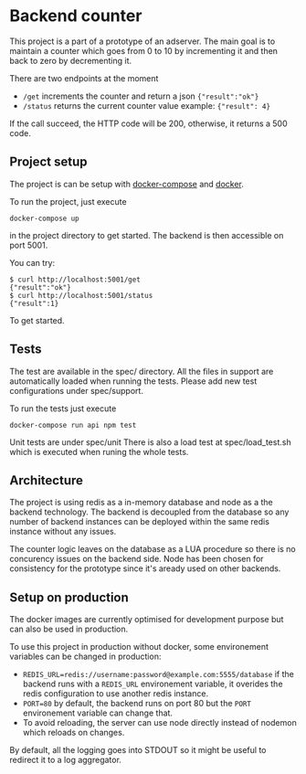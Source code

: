 # Backend counter

This project is a part of a prototype of an adserver.
The main goal is to maintain a counter which goes from 0 to 10 by incrementing it and then back to zero by decrementing it.

There are two endpoints at the moment


- ```/get``` increments the counter and return a json ```{"result":"ok"}```
- ```/status``` returns the current counter value example: ```{"result": 4}```

If the call succeed, the HTTP code will be 200, otherwise, it returns a 500 code.

## Project setup

The project is can be setup with [docker-compose](https://docs.docker.com/compose/) and [docker](https://docs.docker.com).

To run the project, just execute

```shell
docker-compose up
```
in the project directory to get started. The backend is then accessible on port 5001.

You can try:

```
$ curl http://localhost:5001/get
{"result":"ok"}
$ curl http://localhost:5001/status
{"result":1}
```
To get started.

## Tests

The test are available in the spec/ directory. All the files in support are automatically loaded when running the tests.
Please add new test configurations under spec/support.

To run the tests just execute

```shell
docker-compose run api npm test
```

Unit tests are under spec/unit
There is also a load test at spec/load_test.sh which is executed when runing the whole tests.

## Architecture

The project is using redis as a in-memory database and node as a the backend technology.
The backend is decoupled from the database so any number of backend instances can be deployed within the same redis instance without any issues.

The counter logic leaves on the database as a LUA procedure so there is no concurency issues on the backend side.
Node has been chosen for consistency for the prototype since it's aready used on other backends.

## Setup on production

The docker images are currently optimised for development purpose but can also be used in production.

To use this project in production without docker, some environement variables can be changed in production:

 - ```REDIS_URL=redis://username:password@example.com:5555/database```
   if the backend runs with a ```REDIS_URL``` environement variable, it overides the redis configuration to use another redis instance.
 - ```PORT=80```
   by default, the backend runs on port 80 but the ```PORT``` environement variable can change that.
 - To avoid reloading, the server can use node directly instead of nodemon which reloads on changes.

By default, all the logging goes into STDOUT so it might be useful to redirect it to a log aggregator.
